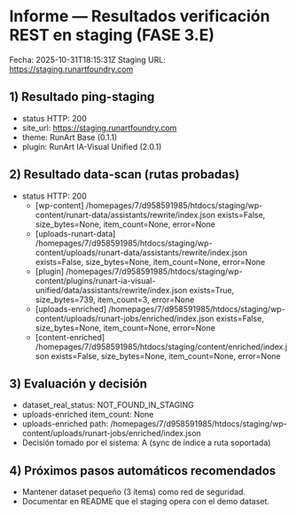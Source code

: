 # Informe — Resultados verificación REST en staging (FASE 3.E)

Fecha: 2025-10-31T18:15:31Z
Staging URL: https://staging.runartfoundry.com

## 1) Resultado ping-staging
- status HTTP: 200
- site_url: https://staging.runartfoundry.com
- theme: RunArt Base (0.1.1)
- plugin: RunArt IA-Visual Unified (2.0.1)

## 2) Resultado data-scan (rutas probadas)
- status HTTP: 200
  - [wp-content] /homepages/7/d958591985/htdocs/staging/wp-content/runart-data/assistants/rewrite/index.json
    exists=False, size_bytes=None, item_count=None, error=None
  - [uploads-runart-data] /homepages/7/d958591985/htdocs/staging/wp-content/uploads/runart-data/assistants/rewrite/index.json
    exists=False, size_bytes=None, item_count=None, error=None
  - [plugin] /homepages/7/d958591985/htdocs/staging/wp-content/plugins/runart-ia-visual-unified/data/assistants/rewrite/index.json
    exists=True, size_bytes=739, item_count=3, error=None
  - [uploads-enriched] /homepages/7/d958591985/htdocs/staging/wp-content/uploads/runart-jobs/enriched/index.json
    exists=False, size_bytes=None, item_count=None, error=None
  - [content-enriched] /homepages/7/d958591985/htdocs/staging/content/enriched/index.json
    exists=False, size_bytes=None, item_count=None, error=None

## 3) Evaluación y decisión
- dataset_real_status: NOT_FOUND_IN_STAGING
- uploads-enriched item_count: None
- uploads-enriched path: /homepages/7/d958591985/htdocs/staging/wp-content/uploads/runart-jobs/enriched/index.json
- Decisión tomado por el sistema: A (sync de índice a ruta soportada)

## 4) Próximos pasos automáticos recomendados
- Mantener dataset pequeño (3 ítems) como red de seguridad.
- Documentar en README que el staging opera con el demo dataset.
